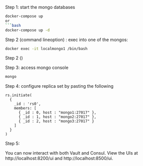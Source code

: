 Step 1: start the mongo databases

```bash
docker-compose up
or
```bash
docker-compose up -d
```

Step 2 (command lineoption) : exec into one of the mongos:

```bash
docker exec -it localmongo1 /bin/bash
```
Step 2 ()


Step 3: access mongo console

```bash
mongo
```


Step 4: configure replica set by pasting the following

```mongo command        
rs.initiate(
  {
    _id : 'rs0',
    members: [
      { _id : 0, host : "mongo1:27017" },
      { _id : 1, host : "mongo2:27017" },
      { _id : 2, host : "mongo3:27017" }
    ]
  }
)
```
Step 5:

You can now interact with both Vault and Consul. View the UIs at http://localhost:8200/ui and http://localhost:8500/ui.

